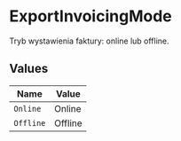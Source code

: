 # ExportInvoicingMode

Tryb wystawienia faktury: online lub offline.


## Values

| Name      | Value     |
| --------- | --------- |
| `Online`  | Online    |
| `Offline` | Offline   |